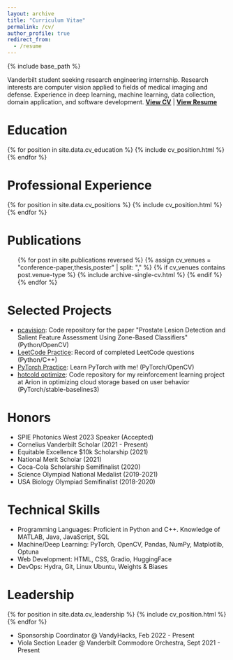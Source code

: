 ```yaml
---
layout: archive
title: "Curriculum Vitae"
permalink: /cv/
author_profile: true
redirect_from:
  - /resume
---
```


{% include base_path %}

Vanderbilt student seeking research engineering internship.
Research interests are computer vision applied to fields of medical imaging and defense.
Experience in deep learning, machine learning, data collection, domain application, and software development.
<b><a href="https://drive.google.com/file/d/1YsQh6S7XNqVd5_8Qw-5O1NTGYMAV6CeP/view?usp=sharing">View CV</a></b> |
<b><a href="https://drive.google.com/file/d/10ApYK1SxeYPjTSCy-3zC7kUrU3N93iV2/view?usp=sharing">View Resume</a></b>

# Education
{% for position in site.data.cv_education %}
  {% include cv_position.html %}
{% endfor %}


# Professional Experience
{% for position in site.data.cv_positions %}
  {% include cv_position.html %}
{% endfor %}


# Publications
<ul>
{% for post in site.publications reversed %}
  {% assign cv_venues = "conference-paper,thesis,poster" | split: "," %}
  {% if cv_venues contains post.venue-type %}
    {% include archive-single-cv.html %}
  {% endif %}
{% endfor %}
</ul>


# Selected Projects
* [pcavision](https://github.com/Nano1337/pcavision): Code repository for the paper "Prostate Lesion Detection and Salient Feature Assessment Using Zone-Based Classifiers" (Python/OpenCV)
* [LeetCode Practice](https://github.com/Nano1337/LeetCodePractice): Record of completed LeetCode questions (Python/C++)
* [PyTorch Practice](https://github.com/Nano1337/PytorchPractice): Learn PyTorch with me! (PyTorch/OpenCV)
* [hotcold optimize](https://github.com/Nano1337/HotColdOptimize): Code repository for my reinforcement learning project at Arion in optimizing cloud storage based on user behavior (PyTorch/stable-baselines3)

# Honors
* SPIE Photonics West 2023 Speaker (Accepted)
* Cornelius Vanderbilt Scholar (2021 - Present)
* Equitable Excellence $10k Scholarship (2021)
* National Merit Scholar (2021)
* Coca-Cola Scholarship Semifinalist (2020)
* Science Olympiad National Medalist (2019-2021)
* USA Biology Olympiad Semifinalist (2018-2020)


# Technical Skills
* Programming Languages: Proficient in Python and C++. Knowledge of MATLAB, Java, JavaScript, SQL
* Machine/Deep Learning: PyTorch, OpenCV, Pandas, NumPy, Matplotlib, Optuna
* Web Development: HTML, CSS, Gradio, HuggingFace
* DevOps: Hydra, Git, Linux Ubuntu, Weights & Biases

# Leadership
{% for position in site.data.cv_leadership %}
  {% include cv_position.html %}
{% endfor %}
* Sponsorship Coordinator @ VandyHacks, Feb 2022 - Present
* Viola Section Leader @ Vanderbilt Commodore Orchestra, Sept 2021 - Present
